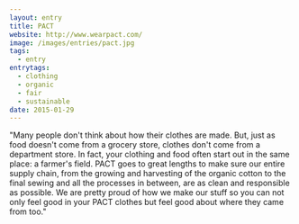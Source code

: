 ```yaml
---
layout: entry
title: PACT
website: http://www.wearpact.com/
image: /images/entries/pact.jpg
tags:
  - entry
entrytags:
  - clothing
  - organic
  - fair
  - sustainable
date: 2015-01-29
---
```


"Many people don't think about how their clothes are made. But, just as food doesn't come from a grocery store, clothes don't come from a department store. In fact, your clothing and food often start out in the same place: a farmer's field. PACT goes to great lengths to make sure our entire supply chain, from the growing and harvesting of the organic cotton to the final sewing and all the processes in between, are as clean and responsible as possible. We are pretty proud of how we make our stuff so you can not only feel good in your PACT clothes but feel good about where they came from too."